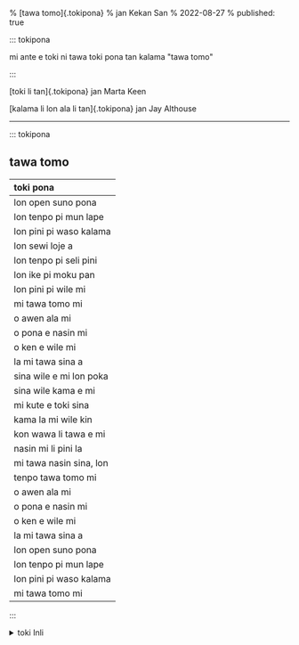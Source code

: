 % [tawa tomo]{.tokipona}
% jan Kekan San
% 2022-08-27
% published: true

::: tokipona

mi ante e toki ni tawa toki pona tan kalama "tawa tomo"

:::

[toki li tan]{.tokipona} jan Marta Keen

[kalama li lon ala li tan]{.tokipona} jan Jay Althouse

---

::: tokipona

## tawa tomo

| toki pona               |
| :---------------------- |
| lon open suno pona      |
| lon tenpo pi mun lape   |
| lon pini pi waso kalama |
| lon sewi loje a         |
| lon tenpo pi seli pini  |
| lon ike pi moku pan     |
| lon pini pi wile mi     |
| mi tawa tomo mi         |
| o awen ala mi           |
| o pona e nasin mi       |
| o ken e wile mi         |
| la mi tawa sina a       |
| sina wile e mi lon poka |
| sina wile kama e mi     |
| mi kute e toki sina     |
| kama la mi wile kin     |
| kon wawa li tawa e mi   |
| nasin mi li pini la     |
| mi tawa nasin sina, lon |
| tenpo tawa tomo mi      |
| o awen ala mi           |
| o pona e nasin mi       |
| o ken e wile mi         |
| la mi tawa sina a       |
| lon open suno pona      |
| lon tenpo pi mun lape   |
| lon pini pi waso kalama |
| mi tawa tomo mi         |

:::

<details> <summary>toki Inli</summary>

Translation by @gregdan3

Written by Marta Keen

Arrangement (not present) by Jay Althouse

---

## Homeward Bound

| English                                 | toki pona               | toki ponglish                          |
| :-------------------------------------- | :---------------------- | -------------------------------------- |
| In the quiet misty morning              | lon open suno pona      | at the sunrise                         |
| When the moon has gone to bed,          | lon tenpo pi mun lape   | when the moon is sleeping              |
| When the sparrows stop their singing    | lon pini pi waso kalama | when the songbirds stop                |
| and the sky is clear and red,           | lon sewi loje a         | when (in) the red sky (emotional)      |
| When the summer's ceased it's gleaming, | lon tenpo pi seli pini  | at the time of ending warmth           |
| When the corn is past its prime,        | lon ike pi moku pan     | when the bread is bad                  |
| When adventure's lost its meaning,      | lon pini pi wile ni     | when my want ends                      |
| I'll be homeward bound in time.         | mi tawa tomo mi         | I travel to my home                    |
| Bind me not to the pasture              | o awen ala mi           | do not stay me                         |
| Chain me not to the plow                | o pona e nasin mi       | help my path                           |
| Set me free to find my calling          | o ken e wile mi         | allow my wishes                        |
| And I'll return to you somehow.         | la mi tawa sina a       | then, I'll come to you                 |
| If you find it's me you're missing,     | sina wile e mi lon poka | (if) you want me at (your) side        |
| If you're hoping I'll return.           | sina wile kama e mi     | (if) you want to summon me             |
| To your thoughts I'll soon be list'ning | mi kute e toki sina     | I hear your words                      |
| In the road I'll stop and turn          | kama la mi wile kin     | soon I will want (this) too            |
| Then the wind will set me racing        | kon wawa li tawa e mi   | the wind moves me                      |
| As my journey nears its end,            | nasin mi li pini la     | my road ends (context)                 |
| And the path I'll be retracing          | mi tawa nasin sina, lon | I travel your road/the road to you, at |
| When I'm homeward bound again           | tenpo tawa tomo mi      | the time I travel to my home           |
| Bind me not to the pasture              | o awen ala mi           | do not stay me                         |
| Chain me not to the plow                | o pona e nasin mi       | help my path                           |
| Set me free to find my calling          | o ken e wile mi         | allow my wishes                        |
| And I'll return to you somehow.         | la mi tawa sina a       | then, I'll come to you                 |
| In the quiet misty morning              | lon open suno pona      | in the beautiful morning               |
| When the moon has gone to bed,          | lon tenpo pi mun lape   | when the moon is sleeping              |
| When the sparrows stop their singing    | lon pini pi waso kalama | when the songbids stop                 |
| I'll be homeward bound again.           | mi tawa tomo mi         | I travel to my home                    |

</details>
